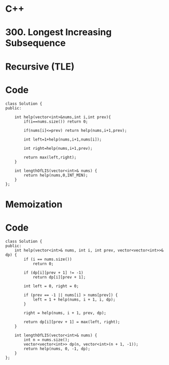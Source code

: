 # C++
<!-- Describe your first thoughts on how to solve this problem. -->
# 300. Longest Increasing Subsequence

# Recursive (TLE)
<!-- Describe your approach to solving the problem. -->

# Code
```
class Solution {
public:

    int help(vector<int>&nums,int i,int prev){
        if(i==nums.size()) return 0;

        if(nums[i]<=prev) return help(nums,i+1,prev);

        int left=1+help(nums,i+1,nums[i]);

        int right=help(nums,i+1,prev);

        return max(left,right);
    }

    int lengthOfLIS(vector<int>& nums) {
        return help(nums,0,INT_MIN);
    }
};
```
# Memoization
# Code
```
class Solution {
public:
    int help(vector<int>& nums, int i, int prev, vector<vector<int>>& dp) {
        if (i == nums.size())
            return 0;

        if (dp[i][prev + 1] != -1)
            return dp[i][prev + 1];

        int left = 0, right = 0;

        if (prev == -1 || nums[i] > nums[prev]) {
            left = 1 + help(nums, i + 1, i, dp);
        }

        right = help(nums, i + 1, prev, dp);

        return dp[i][prev + 1] = max(left, right);
    }

    int lengthOfLIS(vector<int>& nums) {
        int n = nums.size();
        vector<vector<int>> dp(n, vector<int>(n + 1, -1));
        return help(nums, 0, -1, dp);
    }
};
```
